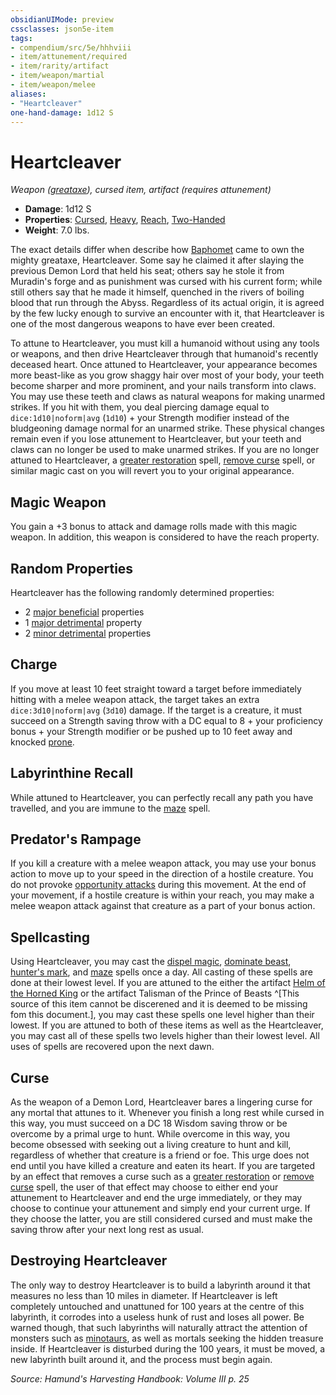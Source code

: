```yaml
---
obsidianUIMode: preview
cssclasses: json5e-item
tags:
- compendium/src/5e/hhhviii
- item/attunement/required
- item/rarity/artifact
- item/weapon/martial
- item/weapon/melee
aliases: 
- "Heartcleaver"
one-hand-damage: 1d12 S
---
```

# Heartcleaver
*Weapon ([greataxe](compendium/items/greataxe.md)), cursed item, artifact (requires attunement)*  

- **Damage**: 1d12 S
- **Properties**: [Cursed](/compendium/rules/item-properties.md#Cursed%20Items), [Heavy](/compendium/rules/item-properties.md#Heavy), [Reach](/compendium/rules/item-properties.md#Reach), [Two-Handed](/compendium/rules/item-properties.md#Two-Handed)
- **Weight**: 7.0 lbs.

The exact details differ when describe how [Baphomet](compendium/bestiary/npc/baphomet-mpmm.md) came to own the mighty greataxe, Heartcleaver. Some say he claimed it after slaying the previous Demon Lord that held his seat; others say he stole it from Muradin's forge and as punishment was cursed with his current form; while still others say that he made it himself, quenched in the rivers of boiling blood that run through the Abyss. Regardless of its actual origin, it is agreed by the few lucky enough to survive an encounter with it, that Heartcleaver is one of the most dangerous weapons to have ever been created.

To attune to Heartcleaver, you must kill a humanoid without using any tools or weapons, and then drive Heartcleaver through that humanoid's recently deceased heart. Once attuned to Heartcleaver, your appearance becomes more beast-like as you grow shaggy hair over most of your body, your teeth become sharper and more prominent, and your nails transform into claws. You may use these teeth and claws as natural weapons for making unarmed strikes. If you hit with them, you deal piercing damage equal to `dice:1d10|noform|avg` (`1d10`) + your Strength modifier instead of the bludgeoning damage normal for an unarmed strike. These physical changes remain even if you lose attunement to Heartcleaver, but your teeth and claws can no longer be used to make unarmed strikes. If you are no longer attuned to Heartcleaver, a [greater restoration](compendium/spells/greater-restoration.md) spell, [remove curse](compendium/spells/remove-curse.md) spell, or similar magic cast on you will revert you to your original appearance.

## Magic Weapon

You gain a +3 bonus to attack and damage rolls made with this magic weapon. In addition, this weapon is considered to have the reach property.

## Random Properties

Heartcleaver has the following randomly determined properties:

- 2 [major beneficial](compendium/tables/artifact-properties-major-beneficial-properties.md) properties  
- 1 [major detrimental](compendium/tables/artifact-properties-major-detrimental-properties.md) property  
- 2 [minor detrimental](compendium/tables/artifact-properties-minor-detrimental-properties.md) properties  

## Charge

If you move at least 10 feet straight toward a target before immediately hitting with a melee weapon attack, the target takes an extra `dice:3d10|noform|avg` (`3d10`) damage. If the target is a creature, it must succeed on a Strength saving throw with a DC equal to 8 + your proficiency bonus + your Strength modifier or be pushed up to 10 feet away and knocked [prone](/compendium/rules/conditions.md#Prone).

## Labyrinthine Recall

While attuned to Heartcleaver, you can perfectly recall any path you have travelled, and you are immune to the [maze](compendium/spells/maze.md) spell.

## Predator's Rampage

If you kill a creature with a melee weapon attack, you may use your bonus action to move up to your speed in the direction of a hostile creature. You do not provoke [opportunity attacks](/compendium/rules/actions.md#Opportunity%20Attack) during this movement. At the end of your movement, if a hostile creature is within your reach, you may make a melee weapon attack against that creature as a part of your bonus action.

## Spellcasting

Using Heartcleaver, you may cast the [dispel magic](compendium/spells/dispel-magic.md), [dominate beast](compendium/spells/dominate-beast.md), [hunter's mark](compendium/spells/hunters-mark.md), and [maze](compendium/spells/maze.md) spells once a day. All casting of these spells are done at their lowest level. If you are attuned to the either the artifact [Helm of the Horned King](compendium/items/helm-of-the-horned-king-hhhviii.md) or the artifact Talisman of the Prince of Beasts ^[This source of this item cannot be discerened and it is deemed to be missing fom this document.], you may cast these spells one level higher than their lowest. If you are attuned to both of these items as well as the Heartcleaver, you may cast all of these spells two levels higher than their lowest level. All uses of spells are recovered upon the next dawn.

## Curse

As the weapon of a Demon Lord, Heartcleaver bares a lingering curse for any mortal that attunes to it. Whenever you finish a long rest while cursed in this way, you must succeed on a DC 18 Wisdom saving throw or be overcome by a primal urge to hunt. While overcome in this way, you become obsessed with seeking out a living creature to hunt and kill, regardless of whether that creature is a friend or foe. This urge does not end until you have killed a creature and eaten its heart. If you are targeted by an effect that removes a curse such as a [greater restoration](compendium/spells/greater-restoration.md) or [remove curse](compendium/spells/remove-curse.md) spell, the user of that effect may choose to either end your attunement to Heartcleaver and end the urge immediately, or they may choose to continue your attunement and simply end your current urge. If they choose the latter, you are still considered cursed and must make the saving throw after your next long rest as usual.

## Destroying Heartcleaver

The only way to destroy Heartcleaver is to build a labyrinth around it that measures no less than 10 miles in diameter. If Heartcleaver is left completely untouched and unattuned for 100 years at the centre of this labyrinth, it corrodes into a useless hunk of rust and loses all power. Be warned though, that such labyrinths will naturally attract the attention of monsters such as [minotaurs](compendium/bestiary/monstrosity/minotaur.md), as well as mortals seeking the hidden treasure inside. If Heartcleaver is disturbed during the 100 years, it must be moved, a new labyrinth built around it, and the process must begin again.

*Source: Hamund's Harvesting Handbook: Volume III p. 25*